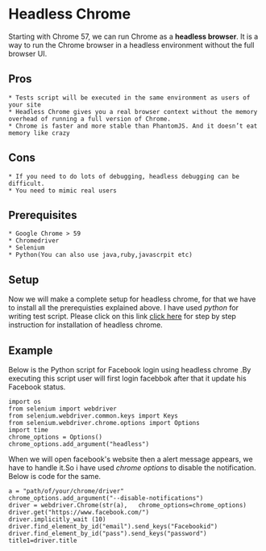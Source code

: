 # Headless Chrome

  Starting with Chrome 57, we can run Chrome as a **headless browser**. It is a way to run the Chrome browser in a headless       environment without the full browser UI.
  
  ## Pros
    
    * Tests script will be executed in the same environment as users of your site
    * Headless Chrome gives you a real browser context without the memory overhead of running a full version of Chrome.
    * Chrome is faster and more stable than PhantomJS. And it doesn’t eat memory like crazy
    
  ## Cons
  
    * If you need to do lots of debugging, headless debugging can be difficult.
    * You need to mimic real users
    
  ## Prerequisites
    
    * Google Chrome > 59
    * Chromedriver
    * Selenium
    * Python(You can also use java,ruby,javascrpit etc)
    
 ## Setup
     
   Now we will make a complete setup for headless chrome, for that we have to install all the prerequisties explained above.
   I have used _python_ for writing test script. Please click on this link [click here](https://duo.com/blog/driving-headless-chrome-with-python) for step by step instruction for installation of headless chrome.
  
  ## Example
  
  Below is the Python script for Facebook login using headless chrome .By executing this script user will first login facebbok after that it update his Facebook status.
  
  ```
import os
from selenium import webdriver
from selenium.webdriver.common.keys import Keys
from selenium.webdriver.chrome.options import Options
import time
chrome_options = Options()
chrome_options.add_argument("headless")
```
 When we will open facebook's website then a alert message appears, we have to handle it.So i have used _chrome options_ to disable the notification. Below is code for the same.
 
 ```
 a = "path/of/your/chrome/driver"
chrome_options.add_argument("--disable-notifications")
driver = webdriver.Chrome(str(a),   chrome_options=chrome_options)
driver.get("https://www.facebook.com/")
driver.implicitly_wait (10)
driver.find_element_by_id("email").send_keys("Facebookid")
driver.find_element_by_id("pass").send_keys("password")
title1=driver.title
 ```
    
   
  
  
  
